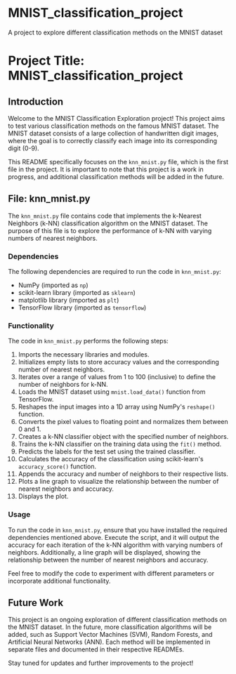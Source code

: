 # MNIST_classification_project
A project to explore different classification methods on the MNIST dataset
# Project Title: MNIST_classification_project

## Introduction
Welcome to the MNIST Classification Exploration project! This project aims to test various classification methods on the famous MNIST dataset. The MNIST dataset consists of a large collection of handwritten digit images, where the goal is to correctly classify each image into its corresponding digit (0-9).

This README specifically focuses on the `knn_mnist.py` file, which is the first file in the project. It is important to note that this project is a work in progress, and additional classification methods will be added in the future.

## File: knn_mnist.py
The `knn_mnist.py` file contains code that implements the k-Nearest Neighbors (k-NN) classification algorithm on the MNIST dataset. The purpose of this file is to explore the performance of k-NN with varying numbers of nearest neighbors.

### Dependencies
The following dependencies are required to run the code in `knn_mnist.py`:
- NumPy (imported as `np`)
- scikit-learn library (imported as `sklearn`)
- matplotlib library (imported as `plt`)
- TensorFlow library (imported as `tensorflow`)

### Functionality
The code in `knn_mnist.py` performs the following steps:

1. Imports the necessary libraries and modules.
2. Initializes empty lists to store accuracy values and the corresponding number of nearest neighbors.
3. Iterates over a range of values from 1 to 100 (inclusive) to define the number of neighbors for k-NN.
4. Loads the MNIST dataset using `mnist.load_data()` function from TensorFlow.
5. Reshapes the input images into a 1D array using NumPy's `reshape()` function.
6. Converts the pixel values to floating point and normalizes them between 0 and 1.
7. Creates a k-NN classifier object with the specified number of neighbors.
8. Trains the k-NN classifier on the training data using the `fit()` method.
9. Predicts the labels for the test set using the trained classifier.
10. Calculates the accuracy of the classification using scikit-learn's `accuracy_score()` function.
11. Appends the accuracy and number of neighbors to their respective lists.
12. Plots a line graph to visualize the relationship between the number of nearest neighbors and accuracy.
13. Displays the plot.

### Usage
To run the code in `knn_mnist.py`, ensure that you have installed the required dependencies mentioned above. Execute the script, and it will output the accuracy for each iteration of the k-NN algorithm with varying numbers of neighbors. Additionally, a line graph will be displayed, showing the relationship between the number of nearest neighbors and accuracy.

Feel free to modify the code to experiment with different parameters or incorporate additional functionality.

## Future Work
This project is an ongoing exploration of different classification methods on the MNIST dataset. In the future, more classification algorithms will be added, such as Support Vector Machines (SVM), Random Forests, and Artificial Neural Networks (ANN). Each method will be implemented in separate files and documented in their respective READMEs.

Stay tuned for updates and further improvements to the project!


